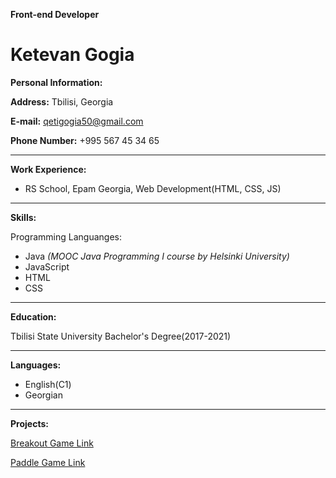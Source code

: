 **Front-end Developer**
# Ketevan Gogia

**Personal Information:**

**Address:** Tbilisi, Georgia

**E-mail:** qetigogia50@gmail.com

**Phone Number:** +995 567 45 34 65

---
**Work Experience:**

- RS School, Epam Georgia, Web Development(HTML, CSS, JS)
---
**Skills:**

Programming Languanges:
- Java _(MOOC Java Programming I course by Helsinki University)_
- JavaScript
- HTML
- CSS

---
**Education:**

Tbilisi State University Bachelor's Degree(2017-2021)

---
**Languages:**
- English(C1)
- Georgian

---
**Projects:**

[Breakout Game Link](https://codehs.com/share/id/bricks-YPc9ZF/run)

[Paddle Game Link](https://codehs.com/share/id/write-the-code-yIxORD/run)
